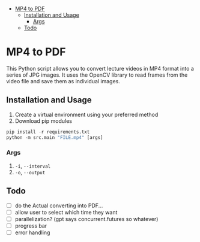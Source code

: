 <!--toc:start-->

- [MP4 to PDF](#mp4-to-pdf)
  - [Installation and Usage](#installation-and-usage)
    - [Args](#args)
  - [Todo](#todo)
  <!--toc:end-->

# MP4 to PDF

This Python script allows you to convert lecture videos in MP4 format into a series of JPG images.
It uses the OpenCV library to read frames from the video file and save them as individual images.

## Installation and Usage

1. Create a virtual environment using your preferred method
2. Download pip modules

```python
pip install -r requirements.txt
python -m src.main "FILE.mp4" [args]
```

### Args

1. `-i`, `--interval`
2. `-o`, `--output`

## Todo

- [ ] do the Actual converting into PDF...
- [ ] allow user to select which time they want
- [ ] parallelization? (gpt says concurrent.futures so whatever)
- [ ] progress bar
- [ ] error handling
